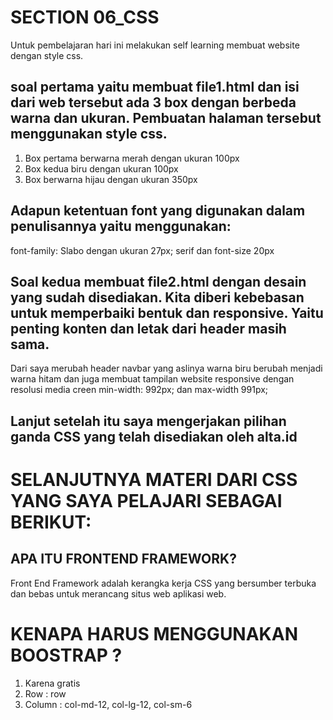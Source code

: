 # SECTION 06_CSS

Untuk pembelajaran hari ini melakukan self learning membuat website dengan style css.

## soal pertama yaitu membuat file1.html dan isi dari web tersebut ada 3 box dengan berbeda warna dan ukuran. Pembuatan halaman tersebut menggunakan style css.

1. Box pertama berwarna merah dengan ukuran 100px
2. Box kedua biru dengan ukuran 100px
3. Box berwarna hijau dengan ukuran 350px
   
## Adapun ketentuan font yang digunakan dalam penulisannya yaitu menggunakan:

font-family: Slabo dengan ukuran 27px; serif dan font-size 20px

## Soal kedua membuat file2.html dengan desain yang sudah disediakan. Kita diberi kebebasan untuk memperbaiki bentuk dan responsive. Yaitu penting konten dan letak dari header masih sama.

Dari saya merubah header navbar yang aslinya warna biru berubah menjadi warna hitam dan juga membuat tampilan website responsive dengan resolusi media creen min-width: 992px; dan max-width 991px;

## Lanjut setelah itu saya mengerjakan pilihan ganda CSS yang telah disediakan oleh alta.id

# SELANJUTNYA MATERI DARI CSS YANG SAYA PELAJARI SEBAGAI BERIKUT:

## APA ITU FRONTEND FRAMEWORK?

Front End Framework adalah kerangka kerja CSS yang bersumber terbuka dan bebas untuk merancang situs web aplikasi web.

# KENAPA HARUS MENGGUNAKAN BOOSTRAP ?

1. Karena gratis
2. Row : row
3. Column : col-md-12, col-lg-12, col-sm-6